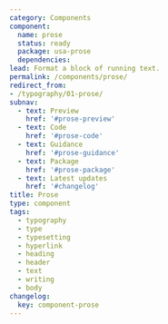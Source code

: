 ```yaml
---
category: Components
component:
  name: prose
  status: ready
  package: usa-prose
  dependencies:
lead: Format a block of running text.
permalink: /components/prose/
redirect_from:
- /typography/01-prose/
subnav:
  - text: Preview
    href: '#prose-preview'
  - text: Code
    href: '#prose-code'
  - text: Guidance
    href: '#prose-guidance'
  - text: Package
    href: '#prose-package'
  - text: Latest updates
    href: '#changelog'
title: Prose
type: component
tags:
  - typography
  - type
  - typesetting
  - hyperlink
  - heading
  - header
  - text
  - writing
  - body
changelog:
  key: component-prose
---
```

